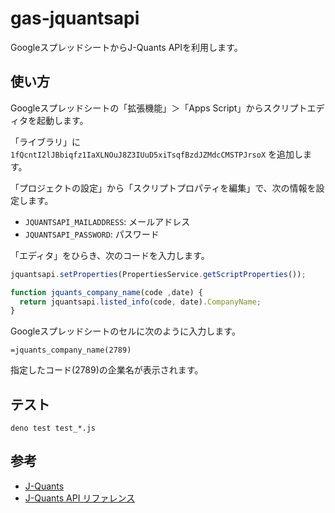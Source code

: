 # gas-jquantsapi

GoogleスプレッドシートからJ-Quants APIを利用します。

## 使い方

Googleスプレッドシートの「拡張機能」＞「Apps Script」からスクリプトエディタを起動します。

「ライブラリ」に `1fQcntI2lJBbiqfz1IaXLNOuJ8Z3IUuD5xiTsqfBzdJZMdcCMSTPJrsoX` を追加します。

「プロジェクトの設定」から「スクリプトプロパティを編集」で、次の情報を設定します。

- `JQUANTSAPI_MAILADDRESS`: メールアドレス
- `JQUANTSAPI_PASSWORD`: パスワード

「エディタ」をひらき、次のコードを入力します。

```javascript
jquantsapi.setProperties(PropertiesService.getScriptProperties());

function jquants_company_name(code ,date) {
  return jquantsapi.listed_info(code, date).CompanyName;
}
```

Googleスプレッドシートのセルに次のように入力します。

```
=jquants_company_name(2789)
```

指定したコード(2789)の企業名が表示されます。

## テスト

```shell
deno test test_*.js
```

## 参考

- [J-Quants](https://jpx-jquants.com/)
- [J-Quants API リファレンス](https://jpx.gitbook.io/j-quants-ja/)
